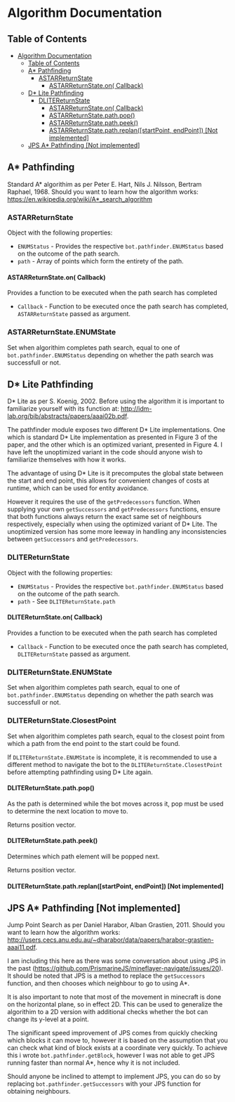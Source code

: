 # Algorithm Documentation

## Table of Contents
- [Algorithm Documentation](#algorithm-documentation)
    - [Table of Contents](#table-of-contents)
    - [A* Pathfinding](#a-pathfinding)
        - [ASTARReturnState](#astarreturnstate)
            - [ASTARReturnState.on( Callback)](#astarreturnstateon-callback)
    - [D* Lite Pathfinding](#d-lite-pathfinding)
        - [DLITEReturnState](#dlitereturnstate)
            - [ASTARReturnState.on( Callback)](#astarreturnstateon-callback-1)
            - [ASTARReturnState.path.pop()](#astarreturnstatepathpop)
            - [ASTARReturnState.path.peek()](#astarreturnstatepathpeek)
            - [ASTARReturnState.path.replan([startPoint, endPoint]) [Not implemented]](#astarreturnstatepathreplanstartpoint-endpoint-not-implemented)
    - [JPS A* Pathfinding [Not implemented]](#jps-a-pathfinding-not-implemented)

## A* Pathfinding
Standard A* algorithim as per Peter E. Hart, Nils J. Nilsson, Bertram Raphael, 1968.
Should you want to learn how the algorithm works: https://en.wikipedia.org/wiki/A*_search_algorithm

### ASTARReturnState
Object with the following properties:
* `ENUMStatus` - Provides the respective `bot.pathfinder.ENUMStatus` based on the outcome of the path search.
* `path` - Array of points which form the entirety of the path.

#### ASTARReturnState.on( Callback)
Provides a function to be executed when the path search has completed

* `Callback` - Function to be executed once the path search has completed, `ASTARReturnState` passed as argument.

### ASTARReturnState.ENUMState
Set when algorithim completes path search, equal to one of `bot.pathfinder.ENUMStatus` depending on whether the path search was successfull or not.


## D* Lite Pathfinding
D* Lite as per S. Koenig, 2002.
Before using the algorithm it is important to familiarize yourself with its function at: http://idm-lab.org/bib/abstracts/papers/aaai02b.pdf.

The pathfinder module exposes two different D* Lite implementations. One which is standard D* Lite implementation as presented in Figure 3 of the paper, and the other which is an optimized variant, presented in Figure 4.
I have left the unoptimized variant in the code should anyone wish to familiarize themselves with how it works.

The advantage of using D* Lite is it precomputes the global state between the start and end point, this allows for convenient changes of costs at runtime, which can be used for entity avoidance.

However it requires the use of the `getPredecessors` function. When supplying your own `getSuccessors` and `getPredecessors` functions, ensure that both functions always return the exact same set of neighbours respectively, especially when using the optimized variant of D* Lite. The unoptimized version has some more leeway in handling any inconsistencies between `getSuccessors` and `getPredecessors`.

### DLITEReturnState
Object with the following properties:
* `ENUMStatus` - Provides the respective `bot.pathfinder.ENUMStatus` based on the outcome of the path search.
* `path` - See `DLITEReturnState.path`

#### DLITEReturnState.on( Callback)
Provides a function to be executed when the path search has completed

* `Callback` - Function to be executed once the path search has completed, `DLITEReturnState` passed as argument.

### DLITEReturnState.ENUMState
Set when algorithim completes path search, equal to one of `bot.pathfinder.ENUMStatus` depending on whether the path search was successfull or not.

### DLITEReturnState.ClosestPoint
Set when algorithim completes path search, equal to the closest point from which a path from the end point to the start could be found.

If `DLITEReturnState.ENUMState` is incomplete, it is recommended to use a different method to navigate the bot to the `DLITEReturnState.ClosestPoint` before attempting pathfinding using D* Lite again.

#### DLITEReturnState.path.pop()
As the path is determined while the bot moves across it, pop must be used to determine the next location to move to.

Returns position vector.

#### DLITEReturnState.path.peek()
Determines which path element will be popped next.

Returns position vector.

#### DLITEReturnState.path.replan([startPoint, endPoint]) \[Not implemented]


## JPS A* Pathfinding \[Not implemented]
Jump Point Search as per Daniel Harabor, Alban Grastien, 2011.
Should you want to learn how the algorithm works: http://users.cecs.anu.edu.au/~dharabor/data/papers/harabor-grastien-aaai11.pdf.

I am including this here as there was some conversation about using JPS in the past (https://github.com/PrismarineJS/mineflayer-navigate/issues/20). It should be noted that JPS is a method to replace the `getSuccessors` function, and then chooses which neighbour to go to using A*.

It is also important to note that most of the movement in minecraft is done on the horizontal plane, so in effect 2D. This can be used to generalize the algorithim to a 2D version with additional checks whether the bot can change its y-level at a point.

The significant speed improvement of JPS comes from quickly checking which blocks it can move to, however it is based on the assumption that you can check what kind of block exists at a coordinate very quickly. To achieve this i wrote `bot.pathfinder.getBlock`, however I was not able to get JPS running faster than normal A*, hence why it is not included.

Should anyone be inclined to attempt to implement JPS, you can do so by replacing `bot.pathfinder.getSuccessors` with your JPS function for obtaining neighbours.
